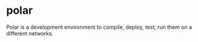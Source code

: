 # polar
Polar is a development environment to compile, deploy, test, run them on a different networks.
